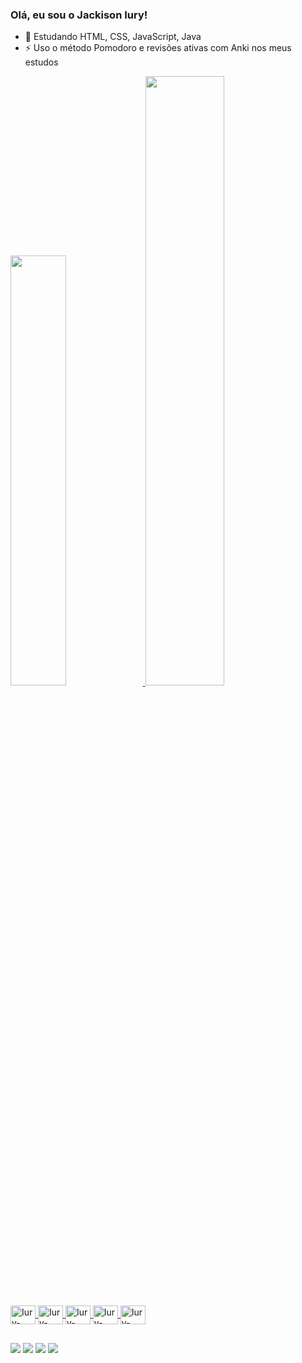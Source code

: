 ### Olá, eu sou o Jackison Iury!

- 🌱 Estudando HTML, CSS, JavaScript, Java
- ⚡ Uso o método Pomodoro e revisões ativas com Anki nos meus estudos

<div>
  <a href="https://github.com/JackisonIuryVS">
  <img width="42%" heigth="180em" src="https://github-readme-stats.vercel.app/api?username=JackisonIuryVS&show_icons=true&theme=transparent&include_all_commits=true&count_private=true"/>
  <img width="50%" heigth="180em" src="https://github-readme-stats.vercel.app/api/top-langs/?username=JackisonIuryVS&layout=compact&langs_count=16&theme=transparent"/>
</div>

<div style="display: inline_block"><br>
    <img align="center" alt="Iury-HTML" height="30" width="40" src="https://cdn.jsdelivr.net/gh/devicons/devicon/icons/html5/html5-original.svg"> 
    <img align="center" alt="Iury-HTML" height="30" width="40" src="https://cdn.jsdelivr.net/gh/devicons/devicon/icons/css3/css3-original.svg">
    <img align="center" alt="Iury-HTML" height="30" width="40" src="https://cdn.jsdelivr.net/gh/devicons/devicon/icons/javascript/javascript-original.svg">
    <img align="center" alt="Iury-HTML" height="30" width="40" src="https://cdn.jsdelivr.net/gh/devicons/devicon/icons/java/java-original.svg">
  <img align="center" alt="Iury-HTML" height="30" width="40" src="https://cdn.jsdelivr.net/gh/devicons/devicon/icons/figma/figma-original.svg">
</div>

##

<div>
    <a href="https://www.linkedin.com/in/jividal" target="_black"><img src="https://img.shields.io/badge/LinkedIn-0077B5?style=for-the-badge&logo=linkedin&logoColor=white"></a>
    <a href="mailto:jackisoniury@gmail.com" target="_black"><img src="https://img.shields.io/badge/Gmail-D14836?style=for-the-badge&logo=gmail&logoColor=white"></a>
    <a href="https://twitter.com/jackisoniury" target="_black"><img src="https://img.shields.io/badge/Twitter-1DA1F2?style=for-the-badge&logo=twitter&logoColor=white"></a>
    <a href="https://www.instagram.com/jackisoniury" target="_black"><img src="https://img.shields.io/badge/Instagram-E4405F?style=for-the-badge&logo=instagram&logoColor=white"></a> 
</div>

##
